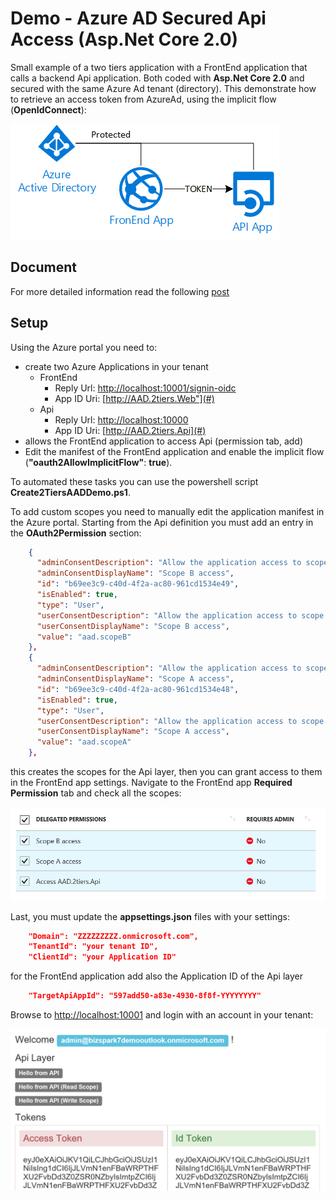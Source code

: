 # Demo - Azure AD Secured Api Access (Asp.Net Core 2.0)

Small example of a two tiers application with a FrontEnd application that calls a backend Api application. Both coded with **Asp.Net Core 2.0** and secured with the same Azure Ad tenant (directory).
This demonstrate how to retrieve an access token from AzureAd, using the implicit flow (**OpenIdConnect**):

![scenario](images/simple-AAD.png)

## Document
For more detailed information read the following [post](https://blogs.msdn.microsoft.com/gianlucb/2017/12/05/azure-ad-scope-based-authorization/)


## Setup
Using the Azure portal you need to:
+ create two Azure Applications in your tenant
    + FrontEnd
        + Reply Url: [http://localhost:10001/signin-oidc](#)
        + App ID Uri: [http://AAD.2tiers.Web"](#)
    + Api
        + Reply Url: [http://localhost:10000](#)
        + App ID Uri: [http://AAD.2tiers.Api](#)
+ allows the FrontEnd application to access Api (permission tab, add)
+ Edit the manifest of the FrontEnd application and enable the implicit flow (**"oauth2AllowImplicitFlow"**: **true**).

To automated these tasks you can use the powershell script **Create2TiersAADDemo.ps1**.

To add custom scopes you need to manually edit the application manifest in the Azure portal.
Starting from the Api definition you must add an entry in the **OAuth2Permission** section:

```json
    {
      "adminConsentDescription": "Allow the application access to scope B APIs",
      "adminConsentDisplayName": "Scope B access",
      "id": "b69ee3c9-c40d-4f2a-ac80-961cd1534e49",
      "isEnabled": true,
      "type": "User",
      "userConsentDescription": "Allow the application access to scope B APIs",
      "userConsentDisplayName": "Scope B access",
      "value": "aad.scopeB"
    },
    {
      "adminConsentDescription": "Allow the application access to scope A APIs",
      "adminConsentDisplayName": "Scope A access",
      "id": "b69ee3c9-c40d-4f2a-ac80-961cd1534e48",
      "isEnabled": true,
      "type": "User",
      "userConsentDescription": "Allow the application access to scope A APIs",
      "userConsentDisplayName": "Scope A access",
      "value": "aad.scopeA"
    },
```

this creates the scopes for the Api layer, then you can grant access to them in the FrontEnd app settings.
Navigate to the FrontEnd app **Required Permission** tab and check all the scopes:

![scopes](images/scopes.png)


Last, you must update the **appsettings.json** files with your settings:

```json
    "Domain": "ZZZZZZZZZ.onmicrosoft.com",
    "TenantId": "your tenant ID",
    "ClientId": "your Application ID"
```

for the FrontEnd application add also the Application ID of the Api layer
    
```json
    "TargetApiAppId": "597add50-a83e-4930-8f8f-YYYYYYYY"
```

Browse to [http://localhost:10001](#) and login with an account in your tenant:

![homepage](images/screenshot.png)


